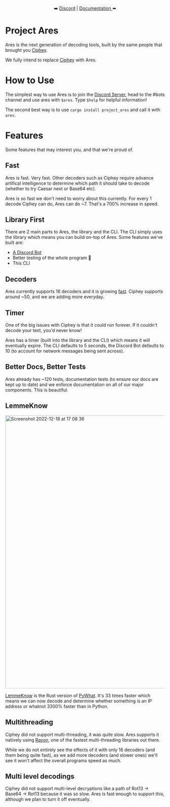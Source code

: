  
 <p align="center">
 <br><br>
➡️
<a href="http://discord.skerritt.blog">Discord</a> | 
<a href="https://broadleaf-angora-7db.notion.site/Ciphey2-32d5eea5d38b40c5b95a9442b4425710">Documentation </a>
 ⬅️
</p>

<p align="center">
<h1>Project Ares</h1>
</p>

Ares is the next generation of decoding tools, built by the same people that brought you [Ciphey](https://github.com/ciphey/ciphey).

We fully intend to replace [Ciphey](https://github.com/ciphey/ciphey) with Ares.

# How to Use

The simplest way to use Ares is to join the [Discord Server](http://discord.skerritt.blog), head to the #bots channel and use ares with `$ares`. Type `$help` for helpful information!

The second best way is to use `cargo install project_ares` and call it with `ares`.

# Features

Some features that may interest you, and that we're proud of.

## Fast

Ares is fast. Very fast. Other decoders such as Ciphey require advance artifical intelligence to determine which path it should take to decode (whether to try Caesar next or Base64 etc).

Ares is so fast we don't need to worry about this currently. For every 1 decode Ciphey can do, Ares can do ~7. That's a 700% increase in speed.

## Library First

There are 2 main parts to Ares, the library and the CLI. The CLI simply uses the library which means you can build on-top of Ares. Some features we've built are:
* [A Discord Bot](https://github.com/bee-san/discord-bot)
* Better testing of the whole program 💖
* This CLI

## Decoders

Ares currently supports 16 decoders and it is growing [fast](https://github.com/bee-san/Ares/issues/61). Ciphey supports around ~50, and we are adding more everyday.

## Timer

One of the big issues with Ciphey is that it could run forever. If it couldn't decode your text, you'd never know!

Ares has a timer (built into the library and the CLI) which means it will eventually expire. The CLI defaults to 5 seconds, the Discord Bot defaults to 10 (to account for network messages being sent across).

## Better Docs, Better Tests

Ares already has ~120 tests, documentation tests (to ensure our docs are kept up to date) and we enforce documentation on all of our major components. This is beautiful.

## LemmeKnow

<img width="861" alt="Screenshot 2022-12-18 at 17 08 36" src="https://user-images.githubusercontent.com/10378052/208310491-86e704ca-963d-4850-a2b2-f14b6e0f4797.png">

[LemmeKnow](https://github.com/swanandx/lemmeknow) is the Rust version of [PyWhat](https://github.com/bee-san/pyWhat). It's 33 times faster which means we can now decode and determine whether something is an IP address or whatnot 3300% faster than in Python.

## Multithreading

Ciphey did not support multi-threading, it was quite slow. Ares supports it natively using [Rayon](https://github.com/rayon-rs/rayon), one of the fastest multi-threading libraries out there.

While we do not entirely see the effects of it with only 16 decoders (and them being quite fast), as we add more decoders (and slower ones) we'll see it won't affect the overall programs speed as much.

## Multi level decodings

Ciphey did not support multi-level decryptions like a path of Rot13 -> Base64 -> Rot13 because it was so slow. Ares is fast enough to support this, although we plan to turn it off eventually.
